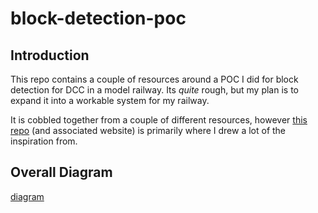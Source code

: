 # block-detection-poc

## Introduction
This repo contains a couple of resources around a POC I did for block detection for DCC in a model railway. Its *quite* rough, but my plan is to expand it into a workable system for my railway.

It is cobbled together from a couple of different resources, however [this repo](https://github.com/rpsimonds/thenscaler) (and associated website) is primarily where I drew a lot of the inspiration from.

## Overall Diagram

[diagram](_images\MQTT.png)
